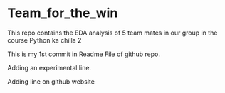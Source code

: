 # Team_for_the_win
This repo contains the EDA analysis of 5 team mates in our group in the course Python ka chilla 2

This is my 1st commit in Readme File of github repo. 

Adding an experimental line. 

Adding line on github website
